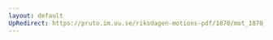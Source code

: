 ```yaml
---
layout: default
UpRedirect: https://pruto.im.uu.se/riksdagen-motions-pdf/1870/mot_1870__ak__251/mot_1870__ak__251-002.pdf
---
```

